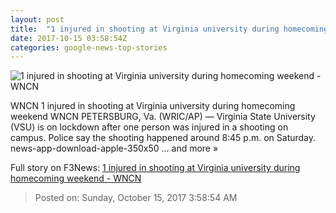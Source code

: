 ```yaml
---
layout: post
title:  "1 injured in shooting at Virginia university during homecoming weekend - WNCN"
date: 2017-10-15 03:58:54Z
categories: google-news-top-stories
---
```


![1 injured in shooting at Virginia university during homecoming weekend - WNCN](https://mgtvwncn.files.wordpress.com/2017/10/police-vsu.jpg)

WNCN 1 injured in shooting at Virginia university during homecoming weekend WNCN PETERSBURG, Va. (WRIC/AP) — Virginia State University (VSU) is on lockdown after one person was injured in a shooting on campus. Police say the shooting happened around 8:45 p.m. on Saturday. news-app-download-apple-350x50 ... and more »


Full story on F3News: [1 injured in shooting at Virginia university during homecoming weekend - WNCN](http://www.f3nws.com/n/qnJrgC)

> Posted on: Sunday, October 15, 2017 3:58:54 AM

